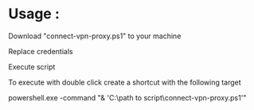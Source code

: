 # Usage :

Download "connect-vpn-proxy.ps1" to your machine

Replace credentials

Execute script

To execute with double click create a shortcut with the following target

powershell.exe -command "& 'C:\path to script\connect-vpn-proxy.ps1'"
